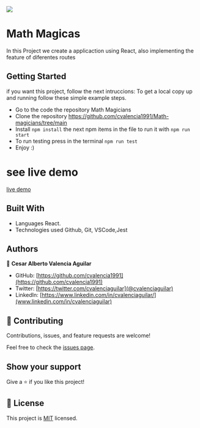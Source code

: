 ![](https://img.shields.io/badge/Microverse-blueviolet)

# Math Magicas

In this Project we create  a applicaction using React, also implementing the feature of diferentes routes

## Getting Started

if you want this project, follow the next intruccions:
To get a local copy up and running follow these simple example steps.

 - Go to the code the repository Math Magicians
 - Clone the repository https://github.com/cvalencia1991/Math-magicians/tree/main
 - Install `npm install` the next npm items in the file to run it with `npm run start`
 - To run testing press in the terminal `npm run test`
 - Enjoy :)

# see live demo
[live demo](https://cvalencia1991.github.io/Math-magicians/)

## Built With

- Languages React.
- Technologies used Github, Git, VSCode,Jest

## Authors

👤 **Cesar Alberto Valencia Aguilar**

- GitHub: [https://github.com/cvalencia1991](https://github.com/cvalencia1991)
- Twitter: [https://twitter.com/cvalenciaguilar](@cvalenciaguilar)
- LinkedIn: [https://www.linkedin.com/in/cvalenciaguilar/](www.linkedin.com/in/cvalenciaguilar)

## 🤝 Contributing

Contributions, issues, and feature requests are welcome!

Feel free to check the [issues page](https://github.com/cvalencia1991/Math-magicians/issues).

## Show your support

Give a ⭐️ if you like this project!


## 📝 License

This project is [MIT](./LICENSE) licensed.
